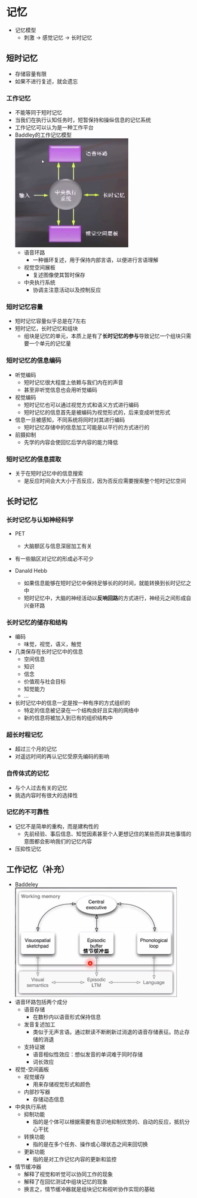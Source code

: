 # 记忆
+ 记忆模型
  + 刺激 -> 感觉记忆 -> 长时记忆
## 短时记忆
+ 存储容量有限
+ 如果不进行复述，就会遗忘

### 工作记忆
+ 不能等同于短时记忆
+ 当我们在执行认知任务时，短暂保持和操纵信息的记忆系统
+ 工作记忆可以认为是一种工作平台
+ Baddley的工作记忆模型  
  ![](img/2020-03-20-14-40-58.png)
  + 语音环路
    + 一种循环复述，用于保持内部言语，以便进行言语理解
  + 视觉空间展板
    + 复述图像使其暂时保存
  + 中央执行系统
    + 协调主注意活动以及控制反应

### 短时记忆容量
+ 短时记忆容量似乎总是在7左右
+ 短时记忆，长时记忆和组块
  + 组块是记忆的单元，本质上是有了**长时记忆的参与**导致记忆一个组块只需要一个单元的记忆量

### 短时记忆的信息编码
+ 听觉编码
  + 短时记忆很大程度上依赖与我们内在的声音
  + 甚至非听觉信息也会用听觉编码
+ 视觉编码
  + 短时记忆也可以通过视觉方式和语义方式进行编码
  + 短时记忆的信息首先是被编码为视觉形式的，后来变成听觉形式
+ 信息一旦被感知，不同系统将同时对其进行编码
  + 短时记忆存储中的信息加工可能是以平行的方式进行的
+ 前摄抑制
  + 先学的内容会使回忆后学内容的能力降低

### 短时记忆的信息提取
+ 关于在短时记忆中的信息搜索
  + 是反应时间会大大小于否反应，因为否反应需要搜索整个短时记忆空间

## 长时记忆
### 长时记忆与认知神经科学
+ PET
  + 大脑额区与信息深层加工有关
+ 有一些脑区对记忆的形成必不可少

+ Danald Hebb
  + 如果信息能够在短时记忆中保持足够长的的时间，就能转换到长时记忆之中
  + 短时记忆中，大脑的神经活动以**反响回路**的方式进行，神经元之间形成自兴奋环路

### 长时记忆的储存和结构
+ 编码
  + 味觉，视觉，语义，触觉
+ 几类保存在长时记忆中的信息
  + 空间信息
  + 知识
  + 信念
  + 价值观与社会目标
  + 知觉能力
  + ...
+ 长时记忆中的信息一定是按一种有序的方式组织的
  + 特定的信息被记录在一个结构良好且实用的网络中
  + 新的信息将被加入到已有的组织结构中

### 超长时程记忆
+ 超过三个月的记忆
+ 对遥远时间的再认记忆受原先编码的影响

### 自传体式的记忆
+ 与个人过去有关的记忆
+ 挑选内容时有很大的选择性

### 记忆的不可靠性
+ 记忆不是简单的重构，而是建构性的
  + 先前经验、事后信息、知觉因素甚至个人更想记住的某些而非其他事情的意图都会影响我们的记忆内容
+ 压抑性记忆

## 工作记忆（补充）
+ Baddeley  
  ![](img/2020-03-20-15-46-25.png)
+ 语音环路包括两个成分
  + 语音存储
    + 在数秒内以语音形式保持信息
  + 发音复述加工
    + 类似于无声言语。通过默读不断刷新过消退的语音存储表征。防止存储的消退
  + 支持证据
    + 语音相似性效应：想似发音的单词难于同时存储
    + 词长效应
+ 视觉-空间画板
  + 视觉缓存
    + 用来存储视觉形式和颜色
  + 内部抄写器
    + 存储动态信息
+ 中央执行系统
  + 抑制功能
    + 指的是个体可以根据需要有意识地抑制优势的、自动的反应，抵抗分心干扰
  + 转换功能
    + 指的是在多个任务、操作或心理状态之间来回切换
  + 更新功能
    + 指的是对工作记忆内容的更新和监控
+ 情节缓冲器
  + 解释了视觉和听觉可以协同工作的现象
  + 解释了在回忆测试中组块记忆的现象
  + 换言之，情节缓冲器就是组块记忆和视听协作实现的基础